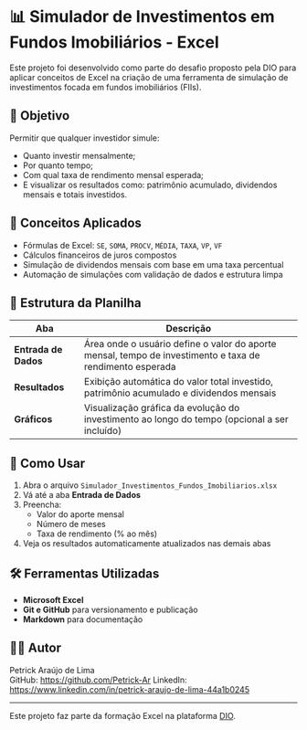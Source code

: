 # 📊 Simulador de Investimentos em Fundos Imobiliários - Excel

Este projeto foi desenvolvido como parte do desafio proposto pela DIO para aplicar conceitos de Excel na criação de uma ferramenta de simulação de investimentos focada em fundos imobiliários (FIIs).

## 🎯 Objetivo

Permitir que qualquer investidor simule:
- Quanto investir mensalmente;
- Por quanto tempo;
- Com qual taxa de rendimento mensal esperada;
- E visualizar os resultados como: patrimônio acumulado, dividendos mensais e totais investidos.

## 🧠 Conceitos Aplicados

- Fórmulas de Excel: `SE`, `SOMA`, `PROCV`, `MÉDIA`, `TAXA`, `VP`, `VF`
- Cálculos financeiros de juros compostos
- Simulação de dividendos mensais com base em uma taxa percentual
- Automação de simulações com validação de dados e estrutura limpa

## 📁 Estrutura da Planilha

| Aba | Descrição |
|-----|-----------|
| **Entrada de Dados** | Área onde o usuário define o valor do aporte mensal, tempo de investimento e taxa de rendimento esperada |
| **Resultados** | Exibição automática do valor total investido, patrimônio acumulado e dividendos mensais |
| **Gráficos** | Visualização gráfica da evolução do investimento ao longo do tempo (opcional a ser incluído)

## 📌 Como Usar

1. Abra o arquivo `Simulador_Investimentos_Fundos_Imobiliarios.xlsx`
2. Vá até a aba **Entrada de Dados**
3. Preencha:
   - Valor do aporte mensal
   - Número de meses
   - Taxa de rendimento (% ao mês)
4. Veja os resultados automaticamente atualizados nas demais abas

## 🛠️ Ferramentas Utilizadas

- **Microsoft Excel**
- **Git e GitHub** para versionamento e publicação
- **Markdown** para documentação

## 👨‍💻 Autor

Petrick Araújo de Lima  
GitHub: https://github.com/Petrick-Ar
LinkedIn: https://www.linkedin.com/in/petrick-araujo-de-lima-44a1b0245

---

Este projeto faz parte da formação Excel na plataforma [DIO](https://www.dio.me).
